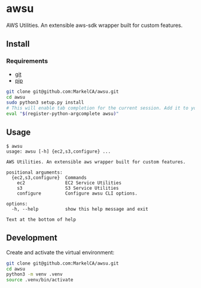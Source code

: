 # awsu
AWS Utilities. An extensible aws-sdk wrapper built for custom features.
## Install
### Requirements
- [git](https://git-scm.com/)
- [pip](https://pypi.org/project/pip/)
```bash
git clone git@github.com:MarkelCA/awsu.git
cd awsu
sudo python3 setup.py install
# This will enable tab completion for the current session. Add it to your .bashrc or .zshrc to make it permanent:
eval "$(register-python-argcomplete awsu)" 
```
## Usage
```
$ awsu
usage: awsu [-h] {ec2,s3,configure} ...

AWS Utilities. An extensible aws wrapper built for custom features.

positional arguments:
  {ec2,s3,configure}  Commands
    ec2               EC2 Service Utilities
    s3                S3 Service Utilities
    configure         Configure awsu CLI options.

options:
  -h, --help          show this help message and exit

Text at the bottom of help
```

## Development
Create and activate the virtual environment:

```bash
git clone git@github.com:MarkelCA/awsu.git
cd awsu
python3 -m venv .venv
source .venv/bin/activate
```
